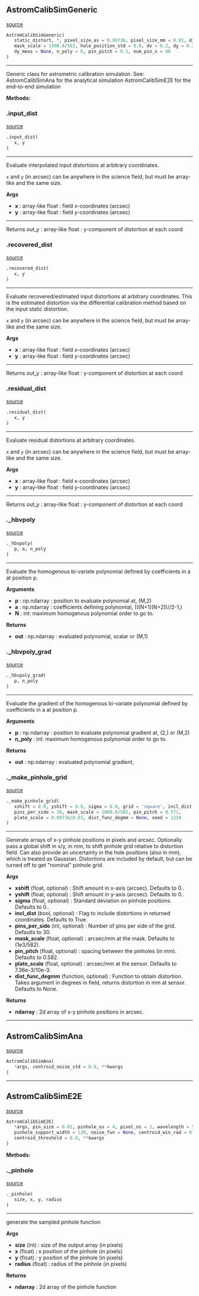 #


## AstromCalibSimGeneric
[source](https://github.com/smonty93/mavisim/blob/v1.1dev/mavisim/astromsim.py/#L11)
```python 
AstromCalibSimGeneric(
   static_distort, *, pixel_size_as = 0.00736, pixel_size_mm = 0.01, dist_amp = 1.0,
   mask_scale = 1000.0/582, hole_position_std = 0.0, dx = 0.2, dy = 0.2, dx_meas = None,
   dy_meas = None, n_poly = 6, pin_pitch = 0.5, num_pin_x = 40
)
```


---
Generic class for astrometric calibration simulation.
See: AstromCalibSimAna for the analytical simulation
AstromCalibSimE2E for the end-to-end simulation


**Methods:**


### .input_dist
[source](https://github.com/smonty93/mavisim/blob/v1.1dev/mavisim/astromsim.py/#L51)
```python
.input_dist(
   x, y
)
```

---
Evaluate interpolated input distortions at arbitrary coordinates.

`x` and `y` (in arcsec) can be anywhere in the science field, but must
be array-like and the same size.


**Args**

* **x**  : array-like float : field x-coordinates (arcsec)
* **y**  : array-like float : field y-coordinates (arcsec)

---
Returns
    out_y : array-like float : y-component of distortion at each coord

### .recovered_dist
[source](https://github.com/smonty93/mavisim/blob/v1.1dev/mavisim/astromsim.py/#L122)
```python
.recovered_dist(
   x, y
)
```

---
Evaluate recovered/estimated input distortions at arbitrary coordinates.
This is the estimated distortion via the differential calibration method
based on the input static distortion.

`x` and `y` (in arcsec) can be anywhere in the science field, but must
be array-like and the same size.


**Args**

* **x**  : array-like float : field x-coordinates (arcsec)
* **y**  : array-like float : field y-coordinates (arcsec)

---
Returns
    out_y : array-like float : y-component of distortion at each coord

### .residual_dist
[source](https://github.com/smonty93/mavisim/blob/v1.1dev/mavisim/astromsim.py/#L152)
```python
.residual_dist(
   x, y
)
```

---
Evaluate residual distortions at arbitrary coordinates.

`x` and `y` (in arcsec) can be anywhere in the science field, but must
be array-like and the same size.


**Args**

* **x**  : array-like float : field x-coordinates (arcsec)
* **y**  : array-like float : field y-coordinates (arcsec)

---
Returns
    out_y : array-like float : y-component of distortion at each coord

### ._hbvpoly
[source](https://github.com/smonty93/mavisim/blob/v1.1dev/mavisim/astromsim.py/#L183)
```python
._hbvpoly(
   p, a, n_poly
)
```

---
Evaluate the homogenous bi-variate polynomial defined by
coefficients in a at position p.


**Arguments**

* **p**  : np.ndarray : position to evaluate polynomial at, (M,2)
* **a**  : np.ndarray : coefficients defining polynomial, (((N+1)(N+2))//2-1,)
* **N**  : int: maximum homogenous polynomial order to go to.


**Returns**

* **out**  : np.ndarray : evaluated polynomial, scalar or (M,1)


### ._hbvpoly_grad
[source](https://github.com/smonty93/mavisim/blob/v1.1dev/mavisim/astromsim.py/#L206)
```python
._hbvpoly_grad(
   p, n_poly
)
```

---
Evaluate the gradient of the homogenous bi-variate polynomial
defined by coefficients in a at position p.


**Arguments**

* **p**  : np.ndarray : position to evaluate polynomial gradient at, (2,) or (M,2)
* **n_poly**  : int: maximum homogenous polynomial order to go to.


**Returns**

* **out**  : np.ndarray : evaluated polynomial gradient,


### ._make_pinhole_grid
[source](https://github.com/smonty93/mavisim/blob/v1.1dev/mavisim/astromsim.py/#L238)
```python
._make_pinhole_grid(
   xshift = 0.0, yshift = 0.0, sigma = 0.0, grid = 'square', incl_dist = True,
   pins_per_side = 30, mask_scale = 1000.0/582, pin_pitch = 0.571,
   plate_scale = 0.00736/0.01, dist_func_degmm = None, seed = 1234
)
```

---
Generate arrays of x-y pinhole positions in pixels and arcsec.
Optionally pass a global shift in x/y, in mm, to shift pinhole grid
relative to distortion field. Can also provide an uncertainty in the hole
positions (also in mm), which is treated as Gaussian. Distortions are
included by default, but can be turned off to get "nominal" pinhole grid.



**Args**

* **xshift** (float, optional) : Shift amount in x-axis (arcsec). Defaults to 0..
* **yshift** (float, optional) : Shift amount in y-axis (arcsec). Defaults to 0..
* **sigma** (float, optional) : Standard deviation on pinhole positions. Defaults to 0..
* **incl_dist** (bool, optional) : Flag to include distortions in returned coordinates. Defaults to True.
* **pins_per_side** (int, optional) : Number of pins per side of the grid. Defaults to 30.
* **mask_scale** (float, optional) : arcsec/mm at the mask. Defaults to (1e3/582).
* **pin_pitch** (float, optional) : spacing between the pinholes (in mm). Defaults to 0.582.
* **plate_scale** (float, optional) : arcsec/mm at the sensor. Defaults to 7.36e-3/10e-3.
* **dist_func_degmm** (function, optional) : Function to obtain distortion.
    Takes argument in degrees in field, returns distortion in mm at sensor. Defaults to None.


**Returns**

* **ndarray**  : 2d array of x-y pinhole positions in arcsec.


----


## AstromCalibSimAna
[source](https://github.com/smonty93/mavisim/blob/v1.1dev/mavisim/astromsim.py/#L389)
```python 
AstromCalibSimAna(
   *args, centroid_noise_std = 0.0, **kwargs
)
```



----


## AstromCalibSimE2E
[source](https://github.com/smonty93/mavisim/blob/v1.1dev/mavisim/astromsim.py/#L417)
```python 
AstromCalibSimE2E(
   *args, pin_size = 0.01, pinhole_os = 4, pixel_os = 2, wavelength = 5.5e-07,
   pinhole_support_width = 128, noise_fun = None, centroid_win_rad = 0.2,
   centroid_threshold = 0.0, **kwargs
)
```




**Methods:**


### ._pinhole
[source](https://github.com/smonty93/mavisim/blob/v1.1dev/mavisim/astromsim.py/#L532)
```python
._pinhole(
   size, x, y, radius
)
```

---
generate the sampled pinhole function


**Args**

* **size** (int) : size of the output array (in pixels)
* **x** (float) : x position of the pinhole (in pixels)
* **y** (float) : y position of the pinhole (in pixels)
* **radius** (float) : radius of the pinhole (in pixels)


**Returns**

* **ndarray**  : 2d array of the pinhole function

